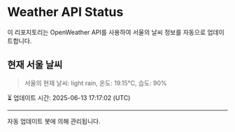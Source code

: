 
# Weather API Status

이 리포지토리는 OpenWeather API를 사용하여 서울의 날씨 정보를 자동으로 업데이트합니다.

## 현재 서울 날씨
> 서울의 현재 날씨: light rain, 온도: 19.15°C, 습도: 90%

⏳ 업데이트 시간: 2025-06-13 17:17:02 (UTC)

---
자동 업데이트 봇에 의해 관리됩니다.
